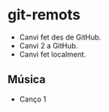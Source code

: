 # git-remots

- Canvi fet des de GitHub.
- Canvi 2 a GitHub.
- Canvi fet localment.

## Música
- Canço 1

